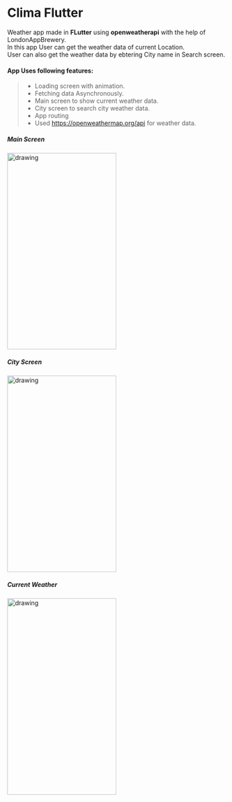 # Clima Flutter
 Weather app made in **FLutter** using **openweatherapi** with the help of LondonAppBrewery.<br>
 In this app User can get the weather data of current Location.<br>
 User can also get the weather data by ebtering City name in Search screen.<br>
 


#### App Uses following features:<br>
> * Loading screen with animation.<br>
> * Fetching data Asynchronously.<br>
> * Main screen to show current weather data.<br>
> * City screen to search city weather data.<br>
> * App routing<br>
> * Used https://openweathermap.org/api for weather data.<br>

##### Main Screen
<img src="https://user-images.githubusercontent.com/50264214/90502000-a76be000-e166-11ea-8fb5-23e16085d75d.png" alt="drawing" width="250" height="450"/>

##### City Screen
<img src="https://user-images.githubusercontent.com/50264214/90502304-06c9f000-e167-11ea-900c-c6405945296c.png" alt="drawing" width="250" height="450"/>

##### Current Weather
<img src="https://user-images.githubusercontent.com/50264214/90502000-a76be000-e166-11ea-8fb5-23e16085d75d.png" alt="drawing" width="250" height="450"/>


